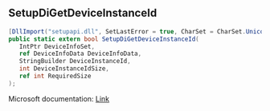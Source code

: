 ## SetupDiGetDeviceInstanceId

```csharp
[DllImport("setupapi.dll", SetLastError = true, CharSet = CharSet.Unicode)]
public static extern bool SetupDiGetDeviceInstanceId(
   IntPtr DeviceInfoSet,
   ref DeviceInfoData DeviceInfoData,
   StringBuilder DeviceInstanceId,
   int DeviceInstanceIdSize,
   ref int RequiredSize
);
```

Microsoft documentation: [Link](https://docs.microsoft.com/en-us/windows/win32/api/setupapi/nf-setupapi-setupdigetdeviceinstanceidw)
